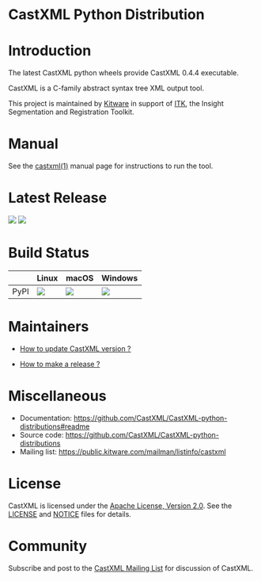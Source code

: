 # CastXML Python Distribution

Introduction
============

The latest CastXML python wheels provide CastXML 0.4.4 executable.

CastXML is a C-family abstract syntax tree XML output tool.

This project is maintained by [Kitware][kitware] in support of [ITK][itk],
the Insight Segmentation and Registration Toolkit.

[kitware]: https://www.kitware.com/
[itk]: https://itk.org/

Manual
======

See the [castxml(1)][manual] manual page for instructions to run the tool.

[manual]: https://github.com/CastXML/CastXML/blob/master/doc/manual/castxml.1.rst#castxml1

Latest Release
==============

[![][pypi-version-img]][pypi] [![][pypi-download-img]][pypi]

[pypi-version-img]: https://img.shields.io/pypi/v/castxml.svg
[pypi-download-img]: https://img.shields.io/badge/downloads-0%20total-green.svg
[pypi]: https://pypi.python.org/pypi/castxml

Build Status
============

|      | Linux | macOS | Windows  |
|------|-------|-------|----------|
| PyPI | [![][ci-status-linux-img]][ci-status-linux] | [![][ci-status-macos-img]][ci-status-macos] | [![][ci-status-win-img]][ci-status-win] |

[ci-status-linux-img]: https://circleci.com/gh/CastXML/CastXML-python-distributions.svg?style=shield
[ci-status-linux]: https://circleci.com/gh/CastXML/CastXML-python-distributions

[ci-status-macos-img]: https://travis-ci.org/CastXML/CastXML-python-distributions.svg?branch=master
[ci-status-macos]: https://travis-ci.org/CastXML/CastXML-python-distributions

[ci-status-win-img]: https://ci.appveyor.com/api/projects/status/56orbr008wcgjyr4?svg=true
[ci-status-win]: https://ci.appveyor.com/project/CastXML/CastXML-python-distributions/branch/master

Maintainers
===========

* [How to update CastXML version ?](https://github.com/CastXML/CastXML-python-distributions/blob/master/docs/update_castxml_version.rst)

* [How to make a release ?](https://github.com/CastXML/CastXML-python-distributions/blob/master/docs/make_a_release.rst)

Miscellaneous
=============

* Documentation: https://github.com/CastXML/CastXML-python-distributions#readme
* Source code: https://github.com/CastXML/CastXML-python-distributions
* Mailing list: https://public.kitware.com/mailman/listinfo/castxml

License
=======

CastXML is licensed under the [Apache License, Version 2.0][apache-license-2.0].
See the [LICENSE][license] and [NOTICE][notice] files for details.

[apache-license-2.0]: https://www.apache.org/licenses/LICENSE-2.0
[license]: https://github.com/CastXML/CastXML/blob/master/LICENSE
[notice]: https://raw.githubusercontent.com/CastXML/CastXML/master/NOTICE

Community
=========

Subscribe and post to the [CastXML Mailing List][mailing-list] for discussion of CastXML.

[mailing-list]: https://public.kitware.com/mailman/listinfo/castxml
